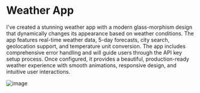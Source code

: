 <h1>Weather App</h1>

I've created a stunning weather app with a modern glass-morphism design that dynamically changes its appearance based on weather conditions. The app features real-time weather data, 5-day forecasts, city search, geolocation support, and temperature unit conversion.
The app includes comprehensive error handling and will guide users through the API key setup process. Once configured, it provides a beautiful, production-ready weather experience with smooth animations, responsive design, and intuitive user interactions.

![image](https://github.com/user-attachments/assets/9d69c4c0-5d08-4d3d-92cd-f375da300022)

